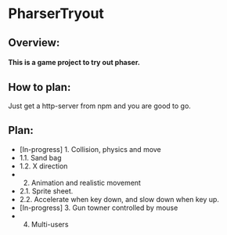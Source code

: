 # PharserTryout

## Overview:
#### This is a game project to try out phaser.

## How to plan:
Just get a http-server from npm and you are good to go.

## Plan: 
* [In-progress] 1. Collision, physics and move
*   1.1. Sand bag
*   1.2. X direction
* 2. Animation and realistic movement
*   2.1. Sprite sheet.
*   2.2. Accelerate when key down, and slow down when key up.
* [In-progress] 3. Gun towner controlled by mouse
* 4. Multi-users